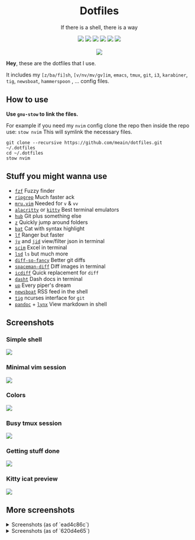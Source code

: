 <h1 align="center">Dotfiles</h1>
<p align="center"> If there is a shell, there is a way</p>
<p align="center">
  <img src="https://img.shields.io/badge/Editor-neovim-brightgreen.svg" />
  <img src="https://img.shields.io/badge/Terminal-alacritty-orange.svg" />
  <img src="https://img.shields.io/badge/Shell-zsh-yellow.svg" />
  <img src="https://img.shields.io/badge/Font-SpaceMono-lightgrey.svg" />
  <img src="https://img.shields.io/badge/Mail-neomutt-red.svg" />
  <img src="https://img.shields.io/badge/IRC-tiny-blue.svg" />
  <br><br>
  <img src="https://i.imgur.com/pVGr7tX.png">
</p>

**Hey**, these are the dotfiles that I use.

It includes my `[z/ba/fi]sh`, `[v/nv/mv/gv]im`, `emacs`, `tmux`, `git`, `i3`, `karabiner`, `tig`, `newsboat`, `hammerspoon` , ... config files.

## How to use

**Use `gnu-stow` to link the files.**

For example if you need my `nvim` config clone the repo then inside the repo use:
`stow nvim`
This will symlink the necessary files.

```
git clone --recursive https://github.com/meain/dotfiles.git ~/.dotfiles
cd ~/.dotfiles
stow nvim
```

## Stuff you might wanna use

- [`fzf`](https://github.com/junegunn/fzf) Fuzzy finder
- [`ripgrep`](https://github.com/BurntSushi/ripgrep) Much faster ack
- [`mru.vim`](https://github.com/vim-scripts/mru.vim) Needed for `v` & `vv`
- [`alacritty`](https://github.com/jwilm/alacritty) or [`kitty`](https://sw.kovidgoyal.net/kitty/) Best terminal emulators
- [`hub`](https://hub.github.com/) Git plus something else
- [`z`](https://github.com/rupa/z) Quickly jump around folders
- [`bat`](https://github.com/sharkdp/bat) Cat with syntax highlight
- [`lf`](https://github.com/gokcehan/lf) Ranger but faster
- [`jv`](https://github.com/maxzender/jv) and [`jid`](https://github.com/simeji/jid) view/filter json in terminal
- [`scim`](https://github.com/andmarti1424/sc-im) Excel in terminal
- [`lsd`](https://github.com/Peltoche/lsd) `ls` but much more
- [`diff-so-fancy`](https://github.com/so-fancy/diff-so-fancy) Better git diffs
- [`spaceman-diff`](https://github.com/holman/spaceman-diff) Diff images in terminal
- [`icdiff`](https://github.com/jeffkaufman/icdiff) Quick replacement for `diff`
- [`dasht`](https://github.com/sunaku/dasht) Dash docs in terminal
- [`up`](https://github.com/akavel/up) Every piper's dream
- [`newsboat`](https://github.com/newsboat/newsboat) RSS feed in the shell
- [`tig`](https://github.com/jonas/tig) ncurses interface for `git`
- [`pandoc`](http://pandoc.org/index.html) + [`lynx`](http://lynx.browser.org/) View markdown in shell

## Screenshots 

### Simple shell
![](https://i.imgur.com/EvyYkS9.png)

### Minimal vim session
![](https://i.imgur.com/2ge6Da3.png)

### Colors
![](https://i.imgur.com/iC94NTd.png)

### Busy tmux session
![](https://i.imgur.com/2GlfOHU.png)

### Getting stuff done
![](https://i.imgur.com/0EyYmsF.png)

### Kitty icat preview
![](https://i.imgur.com/2FdPs2v.jpg)

## More screenshots

<details>
<summary>Screenshots (as of `ead4c86c`)</summary>
<br>

### Zsh
![zsh](https://i.imgur.com/0IIq0l3.png)

### Vim

![vim](https://i.imgur.com/hBfeYPe.png)

### IRC

![irc](https://i.imgur.com/UF5fca3.png)

### Colors

![colors](https://i.imgur.com/EB5Chnp.png)

</details>

<details>
<summary>Screenshots (as of `620d4e65`)</summary>
<br>

### Zsh
![](https://i.imgur.com/oh4DY5e.png)

### Vim
![](https://i.imgur.com/sPVLbzI.png)

### Tmux
![](https://i.imgur.com/YBTlVjK.png)

### irssi
![](https://i.imgur.com/08iF4Ts.png)

### Colors
![](https://i.imgur.com/E9qgsHj.png)
</details>
